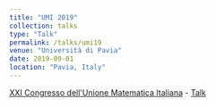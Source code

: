 ```yaml
---
title: "UMI 2019"
collection: talks
type: "Talk"
permalink: /talks/umi19
venue: "Università di Pavia"
date: 2019-09-01
location: "Pavia, Italy"
---
```


[XXI Congresso dell'Unione Matematica Italiana](http://umi.dm.unibo.it/congresso2019/) - [Talk](http://umi.dm.unibo.it/congresso2019/programma/sezioni-speciali/s13-metodi-numerici-per-le-equazioni-alle-derivate-parziali/s13-venerdi-6-settembre/)